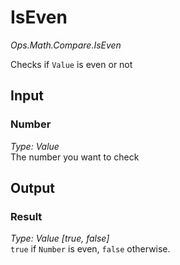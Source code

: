# IsEven

*Ops.Math.Compare.IsEven*  

Checks if `Value` is even or not

## Input

### Number

*Type: Value*  
The number you want to check

## Output

### Result

*Type: Value [true, false]*  
`true` if `Number` is even, `false` otherwise.
